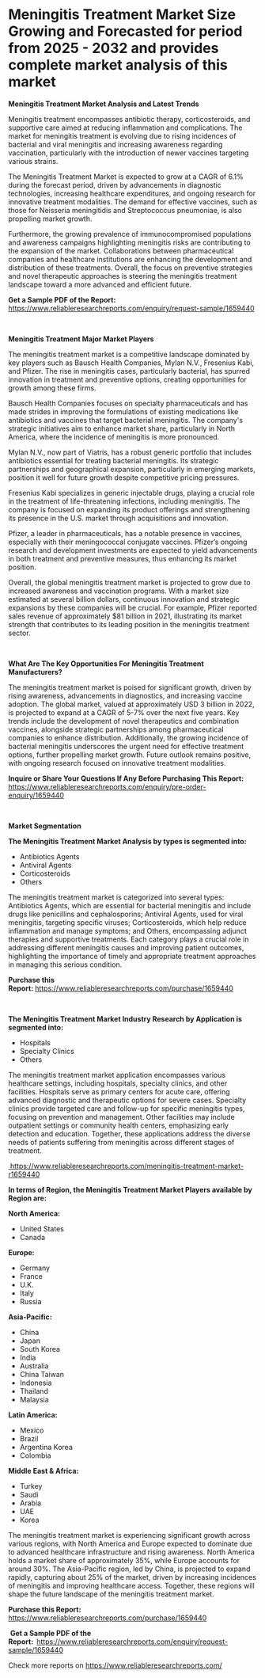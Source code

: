<p><h1>Meningitis Treatment Market Size Growing and Forecasted for period from 2025 - 2032 and provides complete market analysis of this market</h1></p><p><strong>Meningitis Treatment Market Analysis and Latest Trends</strong></p>
<p><p>Meningitis treatment encompasses antibiotic therapy, corticosteroids, and supportive care aimed at reducing inflammation and complications. The market for meningitis treatment is evolving due to rising incidences of bacterial and viral meningitis and increasing awareness regarding vaccination, particularly with the introduction of newer vaccines targeting various strains. </p><p>The Meningitis Treatment Market is expected to grow at a CAGR of 6.1% during the forecast period, driven by advancements in diagnostic technologies, increasing healthcare expenditures, and ongoing research for innovative treatment modalities. The demand for effective vaccines, such as those for Neisseria meningitidis and Streptococcus pneumoniae, is also propelling market growth. </p><p>Furthermore, the growing prevalence of immunocompromised populations and awareness campaigns highlighting meningitis risks are contributing to the expansion of the market. Collaborations between pharmaceutical companies and healthcare institutions are enhancing the development and distribution of these treatments. Overall, the focus on preventive strategies and novel therapeutic approaches is steering the meningitis treatment landscape toward a more advanced and efficient future.</p></p>
<p><strong>Get a Sample PDF of the Report:&nbsp;</strong> <a href="https://www.reliableresearchreports.com/enquiry/request-sample/1659440?utm_campaign=2251&utm_medium=2&utm_source=Github&utm_content=ia&utm_term=03032025&utm_id=meningitis-treatment">https://www.reliableresearchreports.com/enquiry/request-sample/1659440</a></p>
<p>&nbsp;</p>
<p><strong>Meningitis Treatment Major Market Players</strong></p>
<p><p>The meningitis treatment market is a competitive landscape dominated by key players such as Bausch Health Companies, Mylan N.V., Fresenius Kabi, and Pfizer. The rise in meningitis cases, particularly bacterial, has spurred innovation in treatment and preventive options, creating opportunities for growth among these firms.</p><p>Bausch Health Companies focuses on specialty pharmaceuticals and has made strides in improving the formulations of existing medications like antibiotics and vaccines that target bacterial meningitis. The company's strategic initiatives aim to enhance market share, particularly in North America, where the incidence of meningitis is more pronounced.</p><p>Mylan N.V., now part of Viatris, has a robust generic portfolio that includes antibiotics essential for treating bacterial meningitis. Its strategic partnerships and geographical expansion, particularly in emerging markets, position it well for future growth despite competitive pricing pressures.</p><p>Fresenius Kabi specializes in generic injectable drugs, playing a crucial role in the treatment of life-threatening infections, including meningitis. The company is focused on expanding its product offerings and strengthening its presence in the U.S. market through acquisitions and innovation.</p><p>Pfizer, a leader in pharmaceuticals, has a notable presence in vaccines, especially with their meningococcal conjugate vaccines. Pfizer’s ongoing research and development investments are expected to yield advancements in both treatment and preventive measures, thus enhancing its market position.</p><p>Overall, the global meningitis treatment market is projected to grow due to increased awareness and vaccination programs. With a market size estimated at several billion dollars, continuous innovation and strategic expansions by these companies will be crucial. For example, Pfizer reported sales revenue of approximately $81 billion in 2021, illustrating its market strength that contributes to its leading position in the meningitis treatment sector.</p></p>
<p>&nbsp;</p>
<p><strong>What Are The Key Opportunities For Meningitis Treatment Manufacturers?</strong></p>
<p><p>The meningitis treatment market is poised for significant growth, driven by rising awareness, advancements in diagnostics, and increasing vaccine adoption. The global market, valued at approximately USD 3 billion in 2022, is projected to expand at a CAGR of 5-7% over the next five years. Key trends include the development of novel therapeutics and combination vaccines, alongside strategic partnerships among pharmaceutical companies to enhance distribution. Additionally, the growing incidence of bacterial meningitis underscores the urgent need for effective treatment options, further propelling market growth. Future outlook remains positive, with ongoing research focused on innovative treatment modalities.</p></p>
<p><strong>Inquire or Share Your Questions If Any Before Purchasing This Report:</strong> <a href="https://www.reliableresearchreports.com/enquiry/pre-order-enquiry/1659440?utm_campaign=2251&utm_medium=2&utm_source=Github&utm_content=ia&utm_term=03032025&utm_id=meningitis-treatment">https://www.reliableresearchreports.com/enquiry/pre-order-enquiry/1659440</a></p>
<p>&nbsp;</p>
<p><strong>Market Segmentation</strong></p>
<p><strong>The Meningitis Treatment Market Analysis by types is segmented into:</strong></p>
<p><ul><li>Antibiotics Agents</li><li>Antiviral Agents</li><li>Corticosteroids</li><li>Others</li></ul></p>
<p><p>The meningitis treatment market is categorized into several types: Antibiotics Agents, which are essential for bacterial meningitis and include drugs like penicillins and cephalosporins; Antiviral Agents, used for viral meningitis, targeting specific viruses; Corticosteroids, which help reduce inflammation and manage symptoms; and Others, encompassing adjunct therapies and supportive treatments. Each category plays a crucial role in addressing different meningitis causes and improving patient outcomes, highlighting the importance of timely and appropriate treatment approaches in managing this serious condition.</p></p>
<p><strong>Purchase this Report:&nbsp;</strong><a href="https://www.reliableresearchreports.com/purchase/1659440?utm_campaign=2251&utm_medium=2&utm_source=Github&utm_content=ia&utm_term=03032025&utm_id=meningitis-treatment">https://www.reliableresearchreports.com/purchase/1659440</a></p>
<p>&nbsp;</p>
<p><strong>The Meningitis Treatment Market Industry Research by Application is segmented into:</strong></p>
<p><ul><li>Hospitals</li><li>Specialty Clinics</li><li>Others</li></ul></p>
<p><p>The meningitis treatment market application encompasses various healthcare settings, including hospitals, specialty clinics, and other facilities. Hospitals serve as primary centers for acute care, offering advanced diagnostic and therapeutic options for severe cases. Specialty clinics provide targeted care and follow-up for specific meningitis types, focusing on prevention and management. Other facilities may include outpatient settings or community health centers, emphasizing early detection and education. Together, these applications address the diverse needs of patients suffering from meningitis across different stages of treatment.</p></p>
<p><a href="https://www.reliableresearchreports.com/meningitis-treatment-market-r1659440?utm_campaign=2251&utm_medium=2&utm_source=Github&utm_content=ia&utm_term=03032025&utm_id=meningitis-treatment">&nbsp;https://www.reliableresearchreports.com/meningitis-treatment-market-r1659440</a></p>
<p><strong>In terms of Region, the Meningitis Treatment Market Players available by Region are:</strong></p>
<p>
    <p> <strong> North America: </strong>
        <ul>
            <li>United States</li>
            <li>Canada</li>
        </ul>
        </p> 
    <p> <strong> Europe: </strong>
        <ul>
            <li>Germany</li>
            <li>France</li>
            <li>U.K.</li>
            <li>Italy</li>
            <li>Russia</li>
        </ul>
        </p> 
    <p> <strong> Asia-Pacific: </strong>
        <ul>
            <li>China</li>
            <li>Japan</li>
            <li>South Korea</li>
            <li>India</li>
            <li>Australia</li>
            <li>China Taiwan</li>
            <li>Indonesia</li>
            <li>Thailand</li>
            <li>Malaysia</li>
        </ul>
        </p> 
    <p> <strong> Latin America: </strong>
        <ul>
            <li>Mexico</li>
            <li>Brazil</li>
            <li>Argentina Korea</li>
            <li>Colombia</li>
        </ul>
        </p> 
    <p> <strong> Middle East & Africa: </strong>
        <ul>
            <li>Turkey</li>
            <li>Saudi</li>
            <li>Arabia</li>
            <li>UAE</li>
            <li>Korea</li>
        </ul>
    </p>
    </p>
<p><p>The meningitis treatment market is experiencing significant growth across various regions, with North America and Europe expected to dominate due to advanced healthcare infrastructure and rising awareness. North America holds a market share of approximately 35%, while Europe accounts for around 30%. The Asia-Pacific region, led by China, is projected to expand rapidly, capturing about 25% of the market, driven by increasing incidences of meningitis and improving healthcare access. Together, these regions will shape the future landscape of the meningitis treatment market.</p></p>
<p><strong>Purchase this Report: </strong><a href="https://www.reliableresearchreports.com/purchase/1659440?utm_campaign=2251&utm_medium=2&utm_source=Github&utm_content=ia&utm_term=03032025&utm_id=meningitis-treatment">https://www.reliableresearchreports.com/purchase/1659440</a></p>
<p>&nbsp;<strong>Get a Sample PDF of the Report:&nbsp;&nbsp;</strong><a href="https://www.reliableresearchreports.com/enquiry/request-sample/1659440?utm_campaign=2251&utm_medium=2&utm_source=Github&utm_content=ia&utm_term=03032025&utm_id=meningitis-treatment">https://www.reliableresearchreports.com/enquiry/request-sample/1659440</a></p>
<p><strong></strong></p>
<p>Check more reports on <a href="https://www.reliableresearchreports.com/?utm_campaign=2251&utm_medium=2&utm_source=Github&utm_content=ia&utm_term=03032025&utm_id=meningitis-treatment">https://www.reliableresearchreports.com/</a></p>